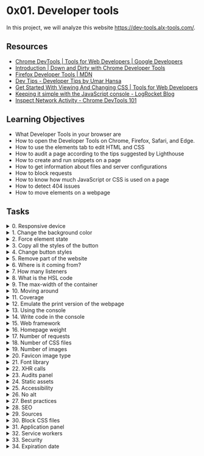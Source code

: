 # 0x01. Developer tools

In this project, we will analyze this website https://dev-tools.alx-tools.com/.

## Resources

- [Chrome DevTools | Tools for Web Developers | Google Developers](https://developer.chrome.com/docs/devtools/)
- [Introduction | Down and Dirty with Chrome Developer Tools](https://blittle.github.io/chrome-dev-tools/)
- [Firefox Developer Tools | MDN](https://firefox-source-docs.mozilla.org/devtools-user/index.html)
- [Dev Tips - Developer Tips by Umar Hansa](https://umaar.com/dev-tips/)
- [Get Started With Viewing And Changing CSS | Tools for Web Developers](https://developer.chrome.com/docs/devtools/)
- [Keeping it simple with the JavaScript console - LogRocket Blog](https://blog.logrocket.com/keeping-it-simple-with-the-javascript-console/)
- [Inspect Network Activity - Chrome DevTools 101](https://www.youtube.com/watch?v=e1gAyQuIFQo)

## Learning Objectives

- What Developer Tools in your browser are
- How to open the Developer Tools on Chrome, Firefox, Safari, and Edge.
- How to use the elements tab to edit HTML and CSS
- How to audit a page according to the tips suggested by Lighthouse
- How to create and run snippets on a page
- How to get information about files and server configurations
- How to block requests
- How to know how much JavaScript or CSS is used on a page
- How to detect 404 issues
- How to move elements on a webpage

## Tasks

<details>
<summary>0. Responsive device</summary>

Go to `https://dev-tools.alx-tools.com/`

Take a screenshot of the website using the device toolbar Choose iPhone X and show the size in your screenshot (selected device or size in pixel of the rendering)
</details>

<details>
<summary>1. Change the background color</summary>

Go to `https://dev-tools.alx-tools.com/`

Change the background-color of the body to use `#4233bd` Take a screenshot of the `PORTFOLIO` section
</details>

<details>
<summary>2. Force element state</summary>

Go to `https://dev-tools.alx-tools.com/`

Force the hover state of the “cake” block in the section Portfolio Take a screenshot of it
</details>

<details>
<summary>3. Copy all the styles of the button</summary>

Go to `https://dev-tools.alx-tools.com/`

Select the `Download me!` and copy all the CSS styling that is applied on this button.

Your answer file must contain all CSS styling one per line like this example:
    
```
$ head -2 3-button_styles
border-radius: 1px;
color: #FF00FF;
$
```
</details>

<details>
<summary>4. Change button styles</summary>

Go to `https://dev-tools.alx-tools.com/`

All primary buttons (`btn-primary`) should have the `#0080ee` color as a background color
All outlined buttons light (`btn-outline-light`) should have `#0020aa` for the text color
Screenshot all buttons that changed and merge it to one image
</details>

<details>
<summary>5. Remove part of the website</summary>

Go to `https://dev-tools.alx-tools.com/`

Remove the `div` of the “cake” box in the section Portfolio

Take a screenshot of it
</details>

<details>
<summary>6. Where is it coming from?</summary>

Go to `https://dev-tools.alx-tools.com/`

- On the right panel, click on the `Computed tab`
- Then, select the `h2` with the text `ABOUT`
- Search for `margin-bottom`

Which file is coming from that declaration?
</details>

<details>
<summary>7. How many listeners</summary>

Go to `https://dev-tools.alx-tools.com/`

How many times click events are referenced in JavaScript files?
</details>

<details>
<summary>8. What is the HSL code</summary>

Go to `https://dev-tools.alx-tools.com/`

Select the primary button “Send”

What is the equivalent value of the hexadecimal background-color, in HSL?

(format of your answer should be: `hsl(<VALUES>);`, example: `hsl(241, 23%, 24%);` following by a new line)
</details>

<details>
<summary>9. The max-width of the container</summary>

Go to `https://dev-tools.alx-tools.com/`

What is the `max-width` for the first `.container` in the section “About”? (your browser width must be between 1250px and 1440px and with a zoom at 100%)

(format of your answer should be `max-width: <VALUE>;`, example: `max-width: 670px`)
</details>

<details>
<summary>10. Moving around</summary>

Go to `https://dev-tools.alx-tools.com/`

Switch the section “About” and “Portfolio”

Take a screenshot of it
</details>

<details>
<summary>11. Coverage</summary>

Go to `https://dev-tools.alx-tools.com/`

How many bytes that `freelancer.css` covers?

Answer file must contain the value in Byte (example: `6144` for 6KB)
</details>

<details>
<summary>12. Emulate the print version of the webpage</summary>

Go to `https://dev-tools.alx-tools.com/`

Take a screenshot of the homepage, only emulation the CSS print version of the website.
</details>

<details>
<summary>13. Using the console</summary>

Go to `https://dev-tools.alx-tools.com/`

Select the Avatar image in the header and type `$0` in the console. Enter.

What does it return?
</details>

<details>
<summary>14. Write code in the console</summary>

Go to `https://dev-tools.alx-tools.com/`

Write in the console `console.log(document.title)`, what is returned?
</details>

<details>
<summary>15. Web framework</summary>

Go to `https://dev-tools.alx-tools.com/`

Which front-end framework could we guess this page is using?

In your answer file only put the letter of the multiple choice answer from below:

- A. React JS
- B. Material Design
- C. Bootstrap
- D. Angular JS
</details>

<details>
<summary>16. Homepage weight</summary>

Go to `https://dev-tools.alx-tools.com/`

What is the total weight of the page (with all the elements)?

Take a screenshot of it
</details>

<details>
<summary>17. Number of requests</summary>

Go to `https://dev-tools.alx-tools.com/`

What is the number of requests done when accessing this page?

Take a screenshot of it
</details>

<details>
<summary>18. Number of CSS files</summary>

Go to `https://dev-tools.alx-tools.com/`

How many CSS resources are loaded on this page?
</details>

<details>
<summary>19. Number of images</summary>

Go to `https://dev-tools.alx-tools.com/`

How many image resources are loaded on this page?
</details>

<details>
<summary>20. Favicon image type </summary>

Go to `https://dev-tools.alx-tools.com/`

What is the `type` value of the favicon image?
</details>

<details>
<summary>21. Font library</summary>

Go to `https://dev-tools.alx-tools.com/`

The website uses a font library for their icons, which one is it?
</details>

<details>
<summary>22. XHR calls</summary>

Go to `https://dev-tools.alx-tools.com/`

What is the name of the resource that generates 1 XHR calls? 
</details>

<details>
<summary>23. Audits panel</summary>

Go to `https://dev-tools.alx-tools.com/`

What is the notation for `Performance` (for desktop mode and no throttling - also called Lighthouse)?

Take a screenshot of it
</details>

<details>
<summary>24. Static assets</summary>

Go to `https://dev-tools.alx-tools.com/`

How many static assets need a better cache policy?

Take a screenshot of it
</details>

<details>
<summary>25. Accessibility</summary>

Go to `https://dev-tools.alx-tools.com/`

When you run an accessibility audit, what is the contrast issue?

In your answer file only put the letter of the multiple choice answer from below:

- A. Image elements do not have [alt] attributes
- B. Links do not have a discernible name
- C. Background and foreground colors do not have a sufficient contrast ratio.
</details>

<details>
<summary>26. No alt</summary>

Go to `https://dev-tools.alx-tools.com/`

Which classes are on the images that have no `alt` attribute?

Your answer file must contains all classes, example: `.my_class.my_second` if 2 classes
</details>

<details>
<summary>27. Best practices</summary>

Go to `https://dev-tools.alx-tools.com/`

Which attribute is missing on all the links with the target `_blank`?

In your answer file only put the letter of the multiple choice answer from below:

- A. `rel="noopener"`
- B. `rel="noreferrer"`
- C. A and B
- D. `rel = "nofollow"`
</details>

<details>
<summary>28. SEO</summary>

Go to `https://dev-tools.alx-tools.com/`

Which `<a>` links don’t have enough text description?

Take a screenshot of it
</details>

<details>
<summary>29. Sources</summary>

Go to `https://dev-tools.alx-tools.com/`

The `sources` panel allow you to edit files, add breakpoints to analyse your JavaScript code and create snippets.

- Create a new snippet called `allcolors.js`
- Copy-paste the code on [that page](https://github.com/bgrins/devtools-snippets/blob/master/snippets/allcolors/allcolors.js)
- Run the code
- Take a screenshot of the result in your console
</details>

<details>
<summary>30. Block CSS files</summary>

Go to `https://dev-tools.alx-tools.com/`

Block all CSS requests

Take a screenshot of it
</details>

<details>
<summary>31. Application panel</summary>

Go to `https://dev-tools.alx-tools.com/`

The `application` panel gives you access to the storage (cookies, sessions, cache…) and some other options as Services Workers and more recently, notifications.

What is the only key present in the session storage for this page?
</details>

<details>
<summary>32. Service workers</summary>

Go to `https://dev-tools.alx-tools.com/`

Does this page have any service workers? `Yes` or `No`
</details>

<details>
<summary>33. Security</summary>

Go to `https://dev-tools.alx-tools.com/`

The `security` panel allows you to make sure HTTS is properly implement on a webpage.

Which organization issued the SSL certificate for this page?
</details>

<details>
<summary>34. Expiration date</summary>

Go to `https://dev-tools.alx-tools.com/`

When does the SSL certificate expire?

Take a screenshot of it
</details>
